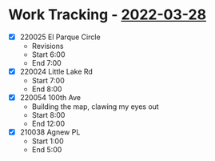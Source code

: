 # Work Tracking - [2022-03-28](2022-03-28.md)
- [x] 220025 El Parque Circle
	- Revisions
	- Start 6:00
	- End 7:00
- [x] 220024 Little Lake Rd
	- Start 7:00
	- End 8:00
- [x] 220054 100th Ave
	- Building the map, clawing my eyes out
	- Start 8:00
	- End 12:00
- [x] 210038 Agnew PL
	- Start 1:00
	- End 5:00
